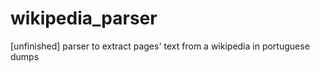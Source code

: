 wikipedia_parser
================

[unfinished] parser to extract pages' text from a wikipedia in portuguese dumps
